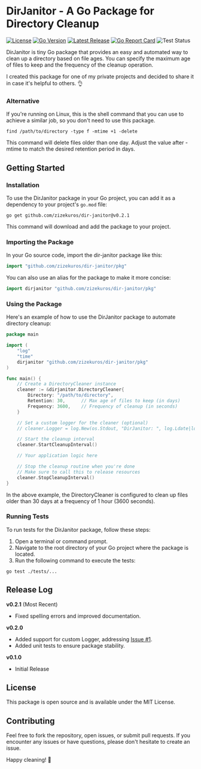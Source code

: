 # DirJanitor - A Go Package for Directory Cleanup

[![License](https://img.shields.io/badge/license-MIT-blue)](https://github.com/zizekuros/dir-janitor/blob/main/LICENSE)
[![Go Version](https://img.shields.io/badge/go%20version-1.20-blue)](https://tip.golang.org/doc/go1.20)
[![Latest Release](https://img.shields.io/badge/latest%20release-v0.2.1-blue)](https://github.com/zizekuros/dir-janitor/releases/tag/v0.2.1)
[![Go Report Card](https://goreportcard.com/badge/github.com/zizekuros/dir-janitor)](https://goreportcard.com/report/github.com/zizekuros/dir-janitor)
![Test Status](https://img.shields.io/badge/tests-passed-brightgreen)

DirJanitor is tiny Go package that provides an easy and automated way to clean up a directory based on file ages. You can specify the maximum age of files to keep and the frequency of the cleanup operation.

I created this package for one of my private projects and decided to share it in case it's helpful to others. 👌

### Alternative

If you're running on Linux, this is the shell command that you can use to achieve a similar job, so you don't need to use this package.

```shell
find /path/to/directory -type f -mtime +1 -delete
```

This command will delete files older than one day. Adjust the value after -mtime to match the desired retention period in days.

## Getting Started

### Installation

To use the DirJanitor package in your Go project, you can add it as a dependency to your project's `go.mod` file:

```shell
go get github.com/zizekuros/dir-janitor@v0.2.1
```
This command will download and add the package to your project.

### Importing the Package
In your Go source code, import the dir-janitor package like this:

```go
import "github.com/zizekuros/dir-janitor/pkg"
```

You can also use an alias for the package to make it more concise:
```go
import dirjanitor "github.com/zizekuros/dir-janitor/pkg"
```

### Using the Package
Here's an example of how to use the DirJanitor package to automate directory cleanup:
```go
package main

import (
    "log"
    "time"
    dirjanitor "github.com/zizekuros/dir-janitor/pkg"
)

func main() {
    // Create a DirectoryCleaner instance
    cleaner := &dirjanitor.DirectoryCleaner{
        Directory: "/path/to/directory",
        Retention: 30,      // Max age of files to keep (in days)
        Frequency: 3600,    // Frequency of cleanup (in seconds)
    }

    // Set a custom logger for the cleaner (optional)
    // cleaner.Logger = log.New(os.Stdout, "DirJanitor: ", log.Ldate|log.Ltime)

    // Start the cleanup interval
    cleaner.StartCleanupInterval()

    // Your application logic here

    // Stop the cleanup routine when you're done
    // Make sure to call this to release resources
    cleaner.StopCleanupInterval()
}
```
In the above example, the DirectoryCleaner is configured to clean up files older than 30 days at a frequency of 1 hour (3600 seconds).

### Running Tests
To run tests for the DirJanitor package, follow these steps:

1. Open a terminal or command prompt.
2. Navigate to the root directory of your Go project where the package is located.
3. Run the following command to execute the tests:

```shell
go test ./tests/...
```

## Release Log

**v0.2.1** (Most Recent)
  - Fixed spelling errors and improved documentation.

**v0.2.0**
  - Added support for custom Logger, addressing [Issue #1](https://github.com/zizekuros/dir-janitor/issues/1).
  - Added unit tests to ensure package stability.

**v0.1.0** 
- Initial Release

## License
This package is open source and is available under the MIT License.

## Contributing
Feel free to fork the repository, open issues, or submit pull requests. If you encounter any issues or have questions, please don't hesitate to create an issue.

Happy cleaning! 🧹
